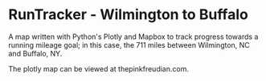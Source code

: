 # RunTracker - Wilmington to Buffalo

A map written with Python's Plotly and Mapbox to track progress towards a running mileage goal; in this case, the 711 miles between Wilmington, NC and Buffalo, NY.

The plotly map can be viewed at thepinkfreudian.com.
